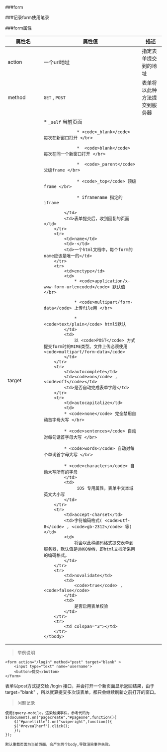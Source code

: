 ###form

###记录form使用笔录


###form属性

<table width="100%">
	<thead>
		<tr>
			<th width="100">属性名</th>
	        <th width="300">属性值</th>
	        <th>描述</th>
	    </tr>
	</thead>
	<tbody>
		<tr>
			<td>action</td>
        	<td> 一个url地址</td>
        	<td> 指定表单提交到的地址 </td>
    	</tr>
		<tr>
			<td>method</td>
        	<td><code>GET</code> , <code>POST</code></td>
        	<td>表单将以此种方法提交到服务器</td>
    	</tr>
		<tr>
			<td>target</td>
        	<td>
		         * <code>_self</code> 当前页面 </br>
		         
		         * <code>_blank</code> 每次在新窗口打开 </br>
		         
		         *  <code>blank</code>  每次在同一个新窗口打开 </br>
		         
		         *  <code>_parent</code> 父级frame </br>
		         
		         * <code>_top</code> 顶级frame </br>
		         
		         * iframename 指定的iframe
       
        	</td>
        	<td>表单提交后，收到回复的页面</td>
    	</tr>
		<tr>
			<td>name</td>
        	<td>-</td>
        	<td>一个html文档中，每个form的name应该是唯一的</td>
    	</tr>
		<tr>
			<td>enctype</td>
        	<td>
        		* <code>application/x-www-form-urlencoded</code> 默认值 </br>
        
        		* <code>multipart/form-data</code> 上传file用 </br>
        
        		* <code>text/plain</code> html5默认
        	</td>
        	<td>
				以 <code>POST</code> 方式提交form时的MIME类型。文件上传必须使用 <code>multipart/form-data</code>
			</td>
    	</tr>
		<tr>
			<td>autocomplete</td>
        	<td><code>on</code> , <code>off</code></td>
        	<td>是否自动完成表单字段</td>
    	</tr>
		<tr>
			<td>autocapitalize</td>
	        <td>
	        * <code>none</code> 完全禁用自动首字母大写 </br>
	        
	        * <code>sentences</code> 自动对每句话首字母大写 </br>
	        
	        * <code>words</code> 自动对每个单词首字母大写 </br>
	        
	        * <code>characters</code> 自动大写所有的字母
	        </td>
	        <td>
	             iOS 专用属性，表单中文本域英文大小写
	        </td>
    	</tr>
		<tr>
			<td>accept-charset</td>
        	<td>字符编码格式( <code>utf-8</code> , <code>gb-2312</code> 等)</td>
        	<td>
            	将会以此种编码格式提交表单到服务器，默认值是UNKONWN，即html文档所采用的编码格式。
        	</td>
    	</tr>
		<tr>
			<td>novalidate</td>
        	<td>
				<code>true</code> , <code>false</code>
			</td>
        	<td>
            	是否启用表单校验
        	</td>
    	</tr>
		<tr>
			<td colspan="3"></td>
    	</tr>
	</tbody>
</table>

>举例说明

	<form action="/login" method="post" target="blank" >
    	<input type="text" name='username'>
    	<button>提交</button>
	</form>

表单以post方式提交给 /login 接口，并会打开一个新页面显示返回结果，由于 target="blank" ，所以就算提交多次该表单，都只会继续刷新之前打开的窗口。

>问题记录

	使用jquery-mobile，渲染触摸事件，参考代码为
	$(document).on("pagecreate","#pageone",function(){
        $("#paneltitle").on("swiperight",function(){
        $("#revealherf").click();
        });
    });
	
	默认重载页面为当前页面，会产生两个body,导致渲染事件失败。